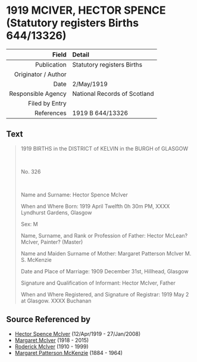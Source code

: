 ﻿---
layout: page
permalink: /sources/s43040640
---

# 1919 MCIVER, HECTOR SPENCE (Statutory registers Births 644/13326)

Field | Detail
---:|:---
Publication | Statutory registers Births
Originator / Author | 
Date | 2/May/1919
Responsible Agency | National Records of Scotland
Filed by Entry | 
References | 1919 B 644/13326

## Text

> 1919 BIRTHS in the DISTRICT of KELVIN in the BURGH of GLASGOW
>
> <br/>
>
> No. 326
>
> <br/>
>
> Name and Surname: Hector Spence McIver
>
> When and Where Born: 1919 April Twelfth 0h 30m PM, XXXX Lyndhurst Gardens, Glasgow
>
> Sex: M
>
> Name, Surname, and Rank or Profession of Father: Hector McLean? McIver, Painter? (Master)
>
> Name and Maiden Surname of Mother: Margaret Patterson McIver M. S. McKenzie
>
> Date and Place of Marriage: 1909 December 31st, Hillhead, Glasgow
>
> Signature and Qualification of Informant: Hector McIver, Father
>
> When and Where Registered, and Signature of Registrar: 1919 May 2 at Glasgow. XXXX Buchanan
>

## Source Referenced by

* [Hector Spence McIver](../people/@34334364@-hector-spence-mciver-b1919-4-12-d2008-1-27.md) (12/Apr/1919 - 27/Jan/2008)
* [Margaret McIver](../people/@24380064@-margaret-mciver-b1918-d2015.md) (1918 - 2015)
* [Roderick McIver](../people/@90830540@-roderick-mciver-b1910-d1999.md) (1910 - 1999)
* [Margaret Patterson McKenzie](../people/@88610293@-margaret-patterson-mckenzie-b1884-d1964.md) (1884 - 1964)
